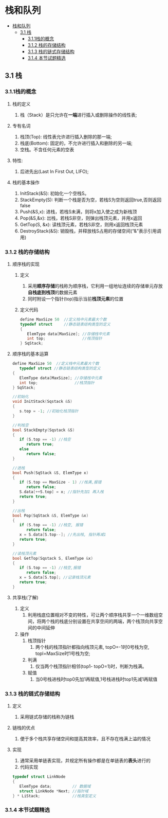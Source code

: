 # 栈和队列

- [栈和队列](#栈和队列)
  - [3.1 栈](#31-栈)
    - [3.1.1栈的概念](#311栈的概念)
    - [3.1.2 栈的存储结构](#312-栈的存储结构)
    - [3.1.3 栈的链式存储结构](#313-栈的链式存储结构)
    - [3.1.4 本节试题精选](#314-本节试题精选)

## 3.1 栈

### 3.1.1栈的概念

1. 栈的定义
   1. 栈（Stack）是只允许在**一端**进行插入或删除操作的线性表;

2. 专有名词
   1. 栈顶(Top): 线性表允许进行插入删除的那一端;
   2. 栈底(Bottom): 固定的，不允许进行插入和删除的另一端;
   3. 空栈。不含任何元素的空表

3. 特性:
   1. 后进先出(Last In First Out, LIFO);

4. 栈的基本操作
   1. InitStack(&S): 初始化一个空栈S。
   2. StackEmpty(S): 判断一个栈是否为空，若栈S为空则返回true,否则返回false
   3. Push(&S,x): 进栈，若栈S未满，则将x加入使之成为新栈顶
   4. Pop(&S,&x): 岀栈，若栈S非空，则弹出栈顶元素，并用x返回
   5. GetTop(S, &x): 读栈顶元素，若栈S非空，则用x返回栈顶元素
   6. DestroyStack(&S): 销毁栈，并释放栈S占用的存储空间(“&”表示引用调用)

### 3.1.2 栈的存储结构

1. 顺序栈的实现
   1. 定义
      1. 采用**顺序存储**的栈称为顺序栈，它利用一组地址连续的存储单元存放**自栈底到栈顶**的数据元素
      2. 同时附设一个指针(top)指示当前**栈顶元素**的位置
   2. 定义代码

      ```c
      define MaxSize 50  //定义栈中元素最大个数
      typedef struct     //静态链表结构类型的定义
      {
         ElemType data[MaxSize]; //存储栈中元素
         int top;                //栈顶指针
      } SqStack;
      ```

2. 顺序栈的基本运算

   ```c
   define MaxSize 50  //定义栈中元素最大个数
      typedef struct //静态链表结构类型的定义
   {
      ElemType data[MaxSize]; //存储栈中元素
      int top;                //栈顶指针
   } SqStack;

   //初始化
   void InitStack(Sqstack &S)
   {
      s.top = -1; //初始化栈顶指针
   }

   //判栈空
   bool StackEmpty(Sqstack &S)
   {
      if (S.top == -1) //栈空
         return true;
      else
         return false;
   }

   //进栈
   bool Push(SqStack &S, ElemType x)
   {
      if (S.top == MaxSize - 1) //栈满,报错
         return false;
      S.data[++S.top] = x; //指针先加1 再入栈
      return true;
   }

   //出栈
   bool Pop(SqStack &S, ElemType &x)
   {
      if (S.top == -1) //栈空, 报错
         return false;
      x = S.data[S.top--]; //先出栈, 指针再减1
      return true;
   }

   //读栈顶元素
   bool GetTop(Sqstack S, ElemType &x)
   {
      if (S.top == -1) //栈空,报错
         return false;
      x = S.data[S.top]; //记录栈顶元素
      return true;
   }
   ```

3. 共享栈(了解)
   1. 定义
      1. 利用栈底位置相对不变的特性，可让两个顺序栈共享一个一维数组空间，将两个栈的栈底分别设置在共享空间的两端，两个栈顶向共享空间的中间延伸
   2. 操作
      1. 栈顶指针
         1. 两个栈的栈顶指针都指向栈顶元素, topO=-1时0号栈为空, topl=MaxSize时1号栈为空;
      2. 判满
         1. 仅当两个栈顶指针相邻(top1- topO=1)时，判断为栈满。
      3. 赋值
         1. 当0号栈进栈时top0先加1再赋值,1号栈进栈时top1先减1再赋值

### 3.1.3 栈的链式存储结构

1. 定义
   1. 采用链式存储的栈称为链栈
2. 链栈的优点
   1. 便于多个栈共享存储空间和提高其效率，且不存在栈满上溢的情况
3. 实现
   1. 通常采用单链表实现，并规定所有操作都是在单链表的**表头**进行的
   2. 代码实现

   ```c
   typedef struct LinkNode
   {
      ElemType data;         // 数据域
      struct LinkNode *Next; //指针域
   } * LiStack;              //栈类型定义
   ```

### 3.1.4 本节试题精选
